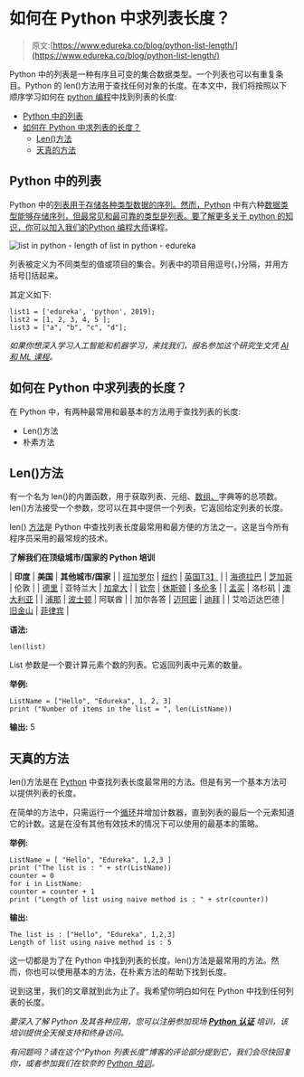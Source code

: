 # 如何在 Python 中求列表长度？

> 原文:[https://www.edureka.co/blog/python-list-length/](https://www.edureka.co/blog/python-list-length/)

Python 中的列表是一种有序且可变的集合数据类型。一个列表也可以有重复条目。Python 的 len()方法用于查找任何对象的长度。在本文中，我们将按照以下顺序学习如何在 [python 编程](https://www.edureka.co/blog/python-programming-language)中找到列表的长度:

*   [Python 中的列表](#list)
*   [如何在 Python 中求列表的长度？](#length)
    *   [Len()方法](#len)
    *   [天真的方法](#naive)

## **Python 中的列表**

Python 中的[列表用于存储各种类型数据的序列。然而，Python](https://www.edureka.co/blog/lists-in-python/) 中有六种[数据类型能够存储序列，但最常见和最可靠的类型是列表。要了解更多关于 python 的知识，你可以加入我们的](https://www.edureka.co/blog/python-data-types/)[Python 编程大师](https://www.edureka.co/masters-program/python-developer-training)课程。

![list in python - length of list in python - edureka](../Images/a39aca7a5e737f73ff2b6922bccc2d37.png)

列表被定义为不同类型的值或项目的集合。列表中的项目用逗号(，)分隔，并用方括号[]括起来。

其定义如下:

```
list1 = ['edureka', 'python', 2019];
list2 = [1, 2, 3, 4, 5 ];
list3 = ["a", "b", "c", "d"];
```

*如果你想深入学习人工智能和机器学习，来找我们，报名参加这个研究生文凭 [AI 和 ML 课程](https://www.edureka.co/executive-programs/machine-learning-and-ai)。*

## **如何在 Python 中求列表的长度？**

在 Python 中，有两种最常用和最基本的方法用于查找列表的长度:

*   Len()方法
*   朴素方法

## **Len()方法**

有一个名为 len()的内置函数，用于获取列表、元组、[数组、](https://www.edureka.co/blog/arrays-in-python/)字典等的总项数。len()方法接受一个参数，您可以在其中提供一个列表，它返回给定列表的长度。

len() [方法](https://www.edureka.co/blog/python-method-overloading/)是 Python 中查找列表长度最常用和最方便的方法之一。这是当今所有程序员采用的最常规的技术。

**了解我们在顶级城市/国家的 Python 培训**

| **印度** | **美国** | **其他城市/国家** |
| [班加罗尔](https://www.edureka.co/python-programming-certification-training-bangalore) | [纽约](https://www.edureka.co/python-programming-certification-training-new-york-city) | [英国T3】](https://www.edureka.co/python-programming-certification-training-uk) |
| [海德拉巴](https://www.edureka.co/python-programming-certification-training-hyderabad) | [芝加哥](https://www.edureka.co/python-programming-certification-training-chicago) | 伦敦 |
| [德里](https://www.edureka.co/python-programming-certification-training-delhi) | 亚特兰大 | [加拿大](https://www.edureka.co/python-programming-certification-training-canada) |
| [钦奈](https://www.edureka.co/python-programming-certification-training-chennai) | [休斯顿](https://www.edureka.co/python-programming-certification-training-houston) | [多伦多](https://www.edureka.co/python-programming-certification-training-toronto) |
| [孟买](https://www.edureka.co/python-programming-certification-training-mumbai) | 洛杉矶 | [澳大利亚](https://www.edureka.co/python-programming-certification-training-australia) |
| [浦那](https://www.edureka.co/python-programming-certification-training-pune) | [波士顿](https://www.edureka.co/python-programming-certification-training-boston) | 阿联酋 |
| 加尔各答 | [迈阿密](https://www.edureka.co/python-programming-certification-training-miami) | [迪拜](https://www.edureka.co/python-programming-certification-training-dubai) |
| 艾哈迈达巴德 | [旧金山](https://www.edureka.co/python-programming-certification-training-san-francisco) | [菲律宾](https://www.edureka.co/python-programming-certification-training-philippines) |

**语法:**

```
len(list)
```

List 参数是一个要计算元素个数的列表。它返回列表中元素的数量。

**举例:**

```
ListName = ["Hello", "Edureka", 1, 2, 3]
print ("Number of items in the list = ", len(ListName))
```

**输出:** 5

## **天真的方法**

len()方法是在 [Python](https://www.edureka.co/blog/python-programming-language) 中查找列表长度最常用的方法。但是有另一个基本方法可以提供列表的长度。

在简单的方法中，只需运行一个[循环](https://www.edureka.co/blog/videos/python-loops/)并增加计数器，直到列表的最后一个元素知道它的计数。这是在没有其他有效技术的情况下可以使用的最基本的策略。

**举例:**

```
ListName = [ "Hello", "Edureka", 1,2,3 ]
print ("The list is : " + str(ListName))
counter = 0
for i in ListName:
counter = counter + 1
print ("Length of list using naive method is : " + str(counter))
```

**输出:**

```
The list is : ["Hello", "Edureka", 1,2,3]
Length of list using naive method is : 5
```

这一切都是为了在 Python 中找到列表的长度。len()方法是最常用的方法。然而，你也可以使用基本的方法，在朴素方法的帮助下找到长度。

说到这里，我们的文章就到此为止了。我希望你明白如何在 Python 中找到任何列表的长度。

*要深入了解 Python 及其各种应用，您可以注册参加现场 [**Python 认证**](https://www.edureka.co/python-programming-certification-training) 培训，该培训提供全天候支持和终身访问。*

*有问题吗？请在这个“Python 列表长度”博客的评论部分提到它，我们会尽快回复你，或者参加我们在钦奈的 [Python 培训](https://www.edureka.co/python-programming-certification-training-chennai)。*